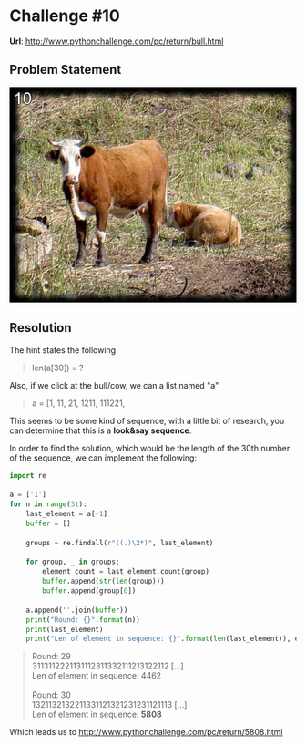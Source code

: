# Challenge #10
**Url**: http://www.pythonchallenge.com/pc/return/bull.html
<br/>
## Problem Statement
![ChallengePic_10](bull.jpg)
## Resolution
The hint states the following
>len(a[30]) = ?

Also, if we click at the bull/cow, we can a list named "a"
> a = [1, 11, 21, 1211, 111221, 
 
This seems to be some kind of sequence, with a little bit of research, you can determine that this is a **look&say sequence**.

In order to find the solution, which would be the length of the 30th number of the sequence, we can implement the following: 

 
```python
import re

a = ['1']
for n in range(31):
    last_element = a[-1]
    buffer = []

    groups = re.findall(r"((.)\2*)", last_element)

    for group, _ in groups:
        element_count = last_element.count(group)
        buffer.append(str(len(group)))
        buffer.append(group[0])

    a.append(''.join(buffer))
    print("Round: {}".format(n))
    print(last_element)
    print("Len of element in sequence: {}".format(len(last_element)), end='\n\n')
```
> Round: 29<br/>
> 3113112221131112311332111213122112 [...]<br/>
> Len of element in sequence: 4462<br/>
><br/>
> Round: 30<br/>
> 1321132132211331121321231231121113 [...]<br/>
> Len of element in sequence: **5808**<br/>

Which leads us to http://www.pythonchallenge.com/pc/return/5808.html
